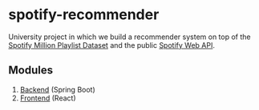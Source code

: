 # spotify-recommender

University project in which we build a recommender system on top of the [Spotify Million Playlist Dataset](https://www.aicrowd.com/challenges/spotify-million-playlist-dataset-challenge) and the public [Spotify Web API](https://developer.spotify.com/documentation/web-api/).

## Modules

1. [Backend](/backend) (Spring Boot)
2. [Frontend](/frontend) (React)
